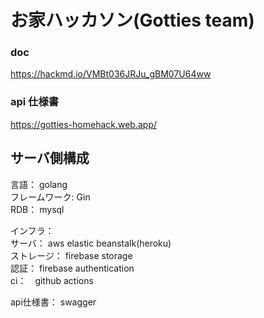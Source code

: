 # お家ハッカソン(Gotties team)

### doc  
https://hackmd.io/VMBt036JRJu_gBM07U64ww

### api 仕様書  
https://gotties-homehack.web.app/

## サーバ側構成
言語： golang  
フレームワーク: Gin  
RDB： mysql

インフラ：  
サーバ： aws elastic beanstalk(heroku)  
ストレージ： firebase storage  
認証： firebase authentication  
ci：　github actions

api仕様書： swagger

